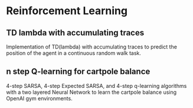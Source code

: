 # Reinforcement Learning

## TD lambda with accumulating traces
Implementation of TD(lambda) with accumulating traces to predict the position of the agent in a continuous random walk task.


## n step Q-learning for cartpole balance
4-step SARSA, 4-step Expected SARSA, and 4-step q-learning algorithms with a two layered Neural Network to learn the cartpole balance using OpenAI gym environments.
